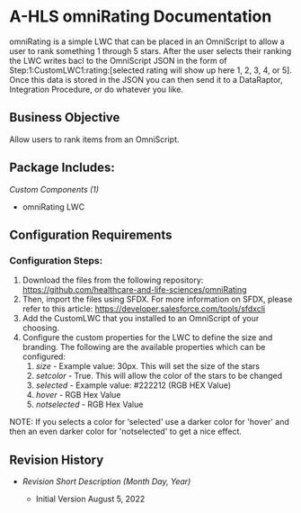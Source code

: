 <h1>A-HLS omniRating Documentation</h1>

omniRating is a simple LWC that can be placed in an OmniScript to allow a user to rank something 1 through 5 stars.  After the user selects their ranking the LWC writes bacl to the OmniScript JSON in the form of Step:1:CustomLWC1:rating:[selected rating will show up here 1, 2, 3, 4, or 5].  Once this data is stored in the JSON you can then send it to a DataRaptor, Integration Procedure, or do whatever you like. 

<h2>Business Objective</h2>

Allow users to rank items from an OmniScript. 

<h2>Package Includes:</h2>

*Custom Components (1)*

* omniRating LWC


<h2>Configuration Requirements</h2>

<h3>Configuration Steps:</h3>

1. Download the files from the following repository: https://github.com/healthcare-and-life-sciences/omniRating 
2. Then, import the files using SFDX. For more information on SFDX, please refer to this article: https://developer.salesforce.com/tools/sfdxcli
3. Add the CustomLWC that you installed to an OmniScript of your choosing. 
4. Configure the custom properties for the LWC to define the size and branding. The following are the available properties which can be configured:
    1. *size* - Example value: 30px.  This will set the size of the stars
    2. *setcolor* - True. This will allow the color of the stars to be changed
    3. *selected* - Example value: #222212 (RGB HEX Value)
    4. *hover* - RGB Hex Value
    5. *notselected* - RGB Hex Value

NOTE: If you selects a color for ‘selected' use a darker color for 'hover' and then an even darker color for 'notselected' to get a nice effect. 


<h2>Revision History</h2>

* *Revision Short Description (Month Day, Year)*

    * Initial Version August 5, 2022

